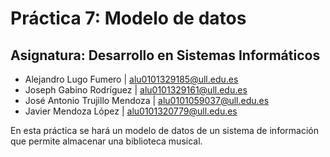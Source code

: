 # Práctica 7: Modelo de datos
## Asignatura: Desarrollo en Sistemas Informáticos
* Alejandro Lugo Fumero         | alu0101329185@ull.edu.es
* Joseph Gabino Rodríguez       | alu0101329161@ull.edu.es 
* José Antonio Trujillo Mendoza | alu0101059037@ull.edu.es 
* Javier Mendoza López          | alu0101320779@ull.edu.es 

En esta práctica se hará un modelo de datos de un sistema de información que permite almacenar una biblioteca musical.
